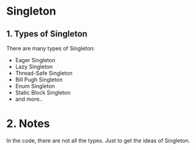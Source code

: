 # Singleton

## 1. Types of Singleton

There are many types of Singleton:
- Eager Singleton
- Lazy Singleton
- Thread-Safe Singleton
- Bill Pugh Singleton
- Enum Singleton
- Static Block Singleton
- and more..

# 2. Notes

In the code, there are not all the types. Just to get the ideas of Singleton.
